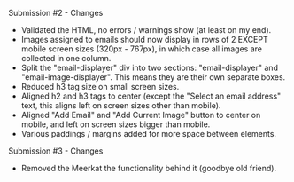 Submission #2 - Changes

- Validated the HTML, no errors / warnings show (at least on my end).
- Images assigned to emails should now display in rows of 2 EXCEPT mobile screen sizes (320px - 767px), in which case all images are collected in one column.
- Split the "email-displayer" div into two sections: "email-displayer" and "email-image-displayer". This means they are their own separate boxes.
- Reduced h3 tag size on small screen sizes.
- Aligned h2 and h3 tags to center (except the "Select an email address" text, this aligns left on screen sizes other than mobile).
- Aligned "Add Email" and "Add Current Image" button to center on mobile, and left on screen sizes bigger than mobile.
- Various paddings / margins added for more space between elements.


Submission #3 - Changes

- Removed the Meerkat the functionality behind it (goodbye old friend).
